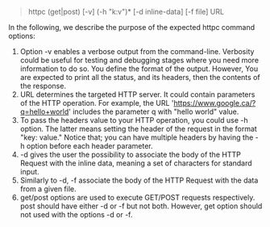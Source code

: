 > httpc (get|post) [-v] (-h "k:v")* [-d inline-data] [-f file] URL

In the following, we describe the purpose of the expected httpc command options: 
1. Option -v enables a verbose output from the command-line. Verbosity could be useful for testing and debugging stages where you need more information to do so. You define the format of the output. However, You are expected to print all the status, and its headers, then the contents of the response.
2. URL determines the targeted HTTP server. It could contain parameters of the HTTP operation. For example, the URL 'https://www.google.ca/?q=hello+world' includes the parameter q with "hello world" value.
3. To pass the headers value to your HTTP operation, you could use -h option. The latter means setting the header of the request in the format "key: value." Notice that; you can have multiple headers by having the -h option before each header parameter.
4. -d gives the user the possibility to associate the body of the HTTP Request with the inline data, meaning a set of characters for standard input.
5. Similarly to -d, -f associate the body of the HTTP Request with the data from a given file.
6. get/post options are used to execute GET/POST requests respectively. post should have either -d or -f but not both. However, get option should not used with the options -d or -f.